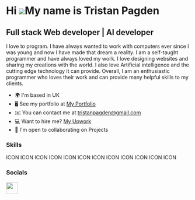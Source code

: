 Hi ![](https://user-images.githubusercontent.com/18350557/176309783-0785949b-9127-417c-8b55-ab5a4333674e.gif)My name is Tristan Pagden
======================================================================================================================================

Full stack Web developer | AI developer
---------------------------------------

I love to program. I have always wanted to work with computers ever since I was young and now I have made that dream a reality. I am a self-taught programmer and have always loved my work. I love designing websites and sharing my creations with the world. I also love Artificial intelligence and the cutting edge technology it can provide. Overall, I am an enthusiastic programmer who loves their work and can provide many helpful skills to my clients.

*   🌍  I'm based in UK
*   🖥️  See my portfolio at [My Portfolio](http://tristanpagden.vercel.app)
*   ✉️  You can contact me at [tristanpagden@gmail.com](mailto:tristanpagden@gmail.com)
*   💻  Want to hire me? [My Upwork](http://www.upwork.com/freelancers/~0167c5c371fcfc7a1d)
*   🤝  I'm open to collaborating on Projects


### Skills 

<p align="left">
ICON ICON ICON ICON ICON ICON ICON ICON ICON ICON ICON ICON 
</p>
                    

### Socials
                  
<p align="left"> <a href="https://www.linkedin.com/in/tristan-pagden-51ba75286/" target="_blank" rel="noreferrer"> <picture> <source media="(prefers-color-scheme: dark)" srcset="undefined" /> <source media="(prefers-color-scheme: light)" srcset="https://raw.githubusercontent.com/danielcranney/readme-generator/main/public/icons/socials/linkedin.svg" /> <img src="https://raw.githubusercontent.com/danielcranney/readme-generator/main/public/icons/socials/linkedin.svg" width="32" height="32" /> </picture> </a></p>
